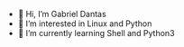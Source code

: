 - 👋 Hi, I’m Gabriel Dantas
- 👀 I’m interested in Linux and Python
- 🌱 I’m currently learning Shell and Python3
